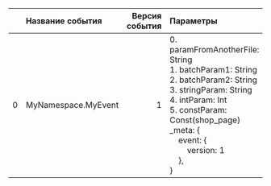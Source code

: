 |    | Название события    |   Версия события | Параметры&nbsp;&nbsp;&nbsp;&nbsp;&nbsp;&nbsp;&nbsp;&nbsp;&nbsp;&nbsp;&nbsp;&nbsp;&nbsp;&nbsp;&nbsp;&nbsp;&nbsp;&nbsp;&nbsp;&nbsp;&nbsp;                                                                                                                                                                               | Описание&nbsp;&nbsp;&nbsp;&nbsp;&nbsp;&nbsp;&nbsp;&nbsp;&nbsp;&nbsp;&nbsp;&nbsp;&nbsp;&nbsp;&nbsp;&nbsp;&nbsp;&nbsp;&nbsp;&nbsp;&nbsp;&nbsp;&nbsp;&nbsp;&nbsp;&nbsp;&nbsp;&nbsp;&nbsp;&nbsp;&nbsp;&nbsp;&nbsp;&nbsp;&nbsp;&nbsp;&nbsp;                                                                                                                                                                                                                                          | Комментарий&nbsp;&nbsp;&nbsp;&nbsp;&nbsp;&nbsp;&nbsp;&nbsp;&nbsp;&nbsp;&nbsp;&nbsp;&nbsp;&nbsp;&nbsp;&nbsp;&nbsp;&nbsp;&nbsp;&nbsp;&nbsp;&nbsp;&nbsp;&nbsp;&nbsp;&nbsp;&nbsp;&nbsp;&nbsp;&nbsp;&nbsp;&nbsp;&nbsp;&nbsp;   | Android                        | WebSmartTV                             | iOS                            |
|---:|:--------------------|-----------------:|:----------------------------------------------------------------------------------------------------------------------------------------------------------------------------------------------------------------------------------------------------------------------------------------------------------------------|:--------------------------------------------------------------------------------------------------------------------------------------------------------------------------------------------------------------------------------------------------------------------------------------------------------------------------------------------------------------------------------------------------------------------------------------------------------------------------------|:--------------------------------------------------------------------------------------------------------------------------------------------------------------------------------------------------------------------------|:-------------------------------|:---------------------------------------|:-------------------------------|
|  0 | MyNamespace.MyEvent |                1 | 0. paramFromAnotherFile: String<br>1. batchParam1: String<br>2. batchParam2: String<br>3. stringParam: String<br>4. intParam: Int<br>5. сonstParam: Const(shop_page)<br>_meta: {<br>&nbsp;&nbsp;&nbsp;&nbsp;event: {<br>&nbsp;&nbsp;&nbsp;&nbsp;&nbsp;&nbsp;&nbsp;&nbsp;version: 1<br>&nbsp;&nbsp;&nbsp;&nbsp;},<br>} | События&nbsp;со&nbsp;всеми&nbsp;возможными&nbsp;типами&nbsp;параметров<br><br>0. paramFromAnotherFile - Параметр,&nbsp;описанный&nbsp;в&nbsp;отдельным&nbsp;файле.<br>1. batchParam1 - Параметр,&nbsp;описанный&nbsp;в&nbsp;отдельным&nbsp;файле.<br>2. batchParam2 - Параметр,&nbsp;описанный&nbsp;в&nbsp;отдельным&nbsp;файле.<br>3. stringParam - Парамтер&nbsp;типа&nbsp;String<br>4. intParam - Параметр&nbsp;типа&nbsp;Int<br>5. сonstParam - Constant&nbsp;parameter<br> |                                                                                                                                                                                                                           | 3.14 https://st.yandex-team.ru | В разработке‍ https://st.yandex-team.ru | 4.13 https://st.yandex-team.ru |